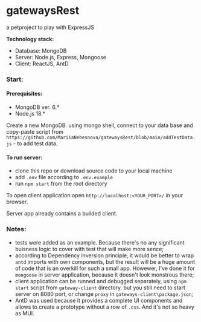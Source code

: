 # gatewaysRest
a petproject to play with ExpressJS

**Technology stack:**

* Database: MongoDB
* Server: Node.js, Express, Mongoose
* Client: ReactJS, AntD

### Start:
#### Prerequisites:
* MongoDB ver. 6.*
* Node.js 18.*

Create a new MongoDB. using mongo shell, connect to your data base and copy-paste script from `https://github.com/MariiaNebesnova/gatewaysRest/blob/main/addTestData.js` - to add test data.

#### To run server:
* clone this repo or download source code to your local machine
* add `.env` file according to `.env.example`
* run `npm start` from the root directory

To open client application open `http://localhost:<YOUR_PORT>/` in your browser.

Server app already contains a builded client.

### Notes: 
* tests were added as an example. Because there's no any significant buisness logic to cover with test that will make more sence;
* according to Dependency inversion principle, it would be better to wrap `antd` imports with own components, but the result will be a huge amount of code that is an overkill for such a small app. Howewer, I've done it for `mongoose` in server application, because it doesn't look monstrous there;
* client application can be runned and debugged separately, using `npm start` script from `gateway-client` directory. but you still need to start server on 8080 port, or change `proxy` in `gateways-client\package.json`;
* AntD was used because it provides a complete UI components and allows to create a prototype without a row of `.css`. And it's not so heavy as MUI.
